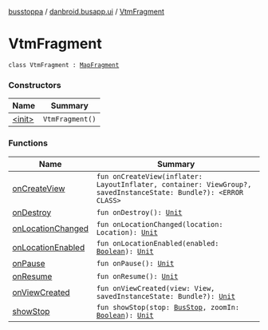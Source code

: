 [busstoppa](../../index.md) / [danbroid.busapp.ui](../index.md) / [VtmFragment](./index.md)

# VtmFragment

`class VtmFragment : `[`MapFragment`](../-map-fragment/index.md)

### Constructors

| Name | Summary |
|---|---|
| [&lt;init&gt;](-init-.md) | `VtmFragment()` |

### Functions

| Name | Summary |
|---|---|
| [onCreateView](on-create-view.md) | `fun onCreateView(inflater: LayoutInflater, container: ViewGroup?, savedInstanceState: Bundle?): <ERROR CLASS>` |
| [onDestroy](on-destroy.md) | `fun onDestroy(): `[`Unit`](https://kotlinlang.org/api/latest/jvm/stdlib/kotlin/-unit/index.html) |
| [onLocationChanged](on-location-changed.md) | `fun onLocationChanged(location: Location): `[`Unit`](https://kotlinlang.org/api/latest/jvm/stdlib/kotlin/-unit/index.html) |
| [onLocationEnabled](on-location-enabled.md) | `fun onLocationEnabled(enabled: `[`Boolean`](https://kotlinlang.org/api/latest/jvm/stdlib/kotlin/-boolean/index.html)`): `[`Unit`](https://kotlinlang.org/api/latest/jvm/stdlib/kotlin/-unit/index.html) |
| [onPause](on-pause.md) | `fun onPause(): `[`Unit`](https://kotlinlang.org/api/latest/jvm/stdlib/kotlin/-unit/index.html) |
| [onResume](on-resume.md) | `fun onResume(): `[`Unit`](https://kotlinlang.org/api/latest/jvm/stdlib/kotlin/-unit/index.html) |
| [onViewCreated](on-view-created.md) | `fun onViewCreated(view: View, savedInstanceState: Bundle?): `[`Unit`](https://kotlinlang.org/api/latest/jvm/stdlib/kotlin/-unit/index.html) |
| [showStop](show-stop.md) | `fun showStop(stop: `[`BusStop`](../../danbroid.busapp.data/-bus-stop/index.md)`, zoomIn: `[`Boolean`](https://kotlinlang.org/api/latest/jvm/stdlib/kotlin/-boolean/index.html)`): `[`Unit`](https://kotlinlang.org/api/latest/jvm/stdlib/kotlin/-unit/index.html) |
